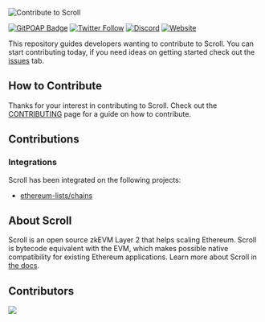 ![Contribute to Scroll](./assets/banner.png)

[![GitPOAP Badge](https://public-api.gitpoap.io/v1/repo/scroll-tech/contribute-to-scroll/badge)](https://www.gitpoap.io/gp/1057)
[![Twitter Follow](https://img.shields.io/twitter/follow/Scroll_ZKP?style=social)](https://twitter.com/Scroll_ZKP)
[![Discord](https://img.shields.io/discord/984015101017346058?color=%235865F2&label=Discord&logo=discord&logoColor=%23fff)](https://discord.gg/scroll)
[![Website](https://img.shields.io/badge/Scroll.in-Website-pink)]([https://discord.gg/scroll](https://scroll.io/))

This repository guides developers wanting to contribute to Scroll. You can start contributing today, if you need ideas on getting started check out the [issues](https://github.com/scroll-tech/contribute/issues) tab.

## How to Contribute

Thanks for your interest in contributing to Scroll. Check out the [CONTRIBUTING](https://github.com/scroll-tech/contribute/blob/main/CONTRIBUTING.md) page for a guide on how to contribute.

## Contributions

### Integrations

Scroll has been integrated on the following projects:

- [ethereum-lists/chains](https://github.com/ethereum-lists/chains/)

## About Scroll

Scroll is an open source zkEVM Layer 2 that helps scaling Ethereum. Scroll is bytecode equivalent with the EVM, which makes possible native compatibility for existing Ethereum applications. Learn more about Scroll in [the docs](https://docs.scroll.io/).

## Contributors
<a href="https://github.com/scroll-tech/contribute-to-scroll/graphs/contributors">
  <img src="https://contrib.rocks/image?repo=scroll-tech/contribute-to-scroll" />
</a>
